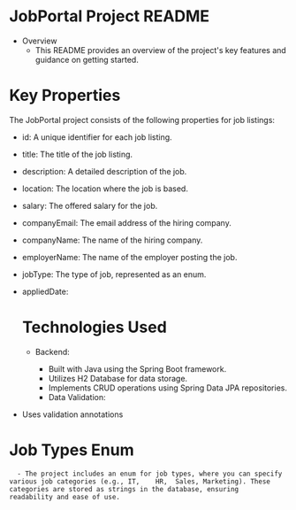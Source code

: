 # JobPortal Project README
  * Overview
    - This README provides an overview of the project's key features and guidance on getting started.

# Key Properties
The JobPortal project consists of the following properties for job listings:

  - id: A unique identifier for each job listing.

  - title: The title of the job listing.

  - description: A detailed description of the job.

  - location: The location where the job is based.

  - salary: The offered salary for the job. 

 - companyEmail: The email address of the hiring company.

 - companyName: The name of the hiring company.

 - employerName: The name of the employer posting the job.

 - jobType: The type of job, represented as an enum.

- appliedDate:

  # Technologies Used
    * Backend:

      - Built with Java using the Spring Boot framework.
      - Utilizes H2 Database for data storage.
      - Implements CRUD operations using Spring Data JPA repositories.
      - Data Validation:

 * Uses validation annotations
  # Job Types Enum
      - The project includes an enum for job types, where you can specify various job categories (e.g., IT,    HR,  Sales, Marketing). These categories are stored as strings in the database, ensuring  readability and ease of use.